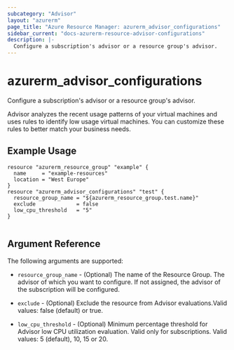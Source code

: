 ```yaml
---
subcategory: "Advisor"
layout: "azurerm"
page_title: "Azure Resource Manager: azurerm_advisor_configurations"
sidebar_current: "docs-azurerm-resource-advisor-configurations"
description: |-
  Configure a subscription's advisor or a resource group's advisor.
---
```


# azurerm_advisor_configurations

Configure a subscription's advisor or a resource group's advisor.

Advisor analyzes the recent usage patterns of your virtual machines and uses rules to identify low usage virtual machines. You can customize these rules to better match your business needs.


## Example Usage

```hcl
resource "azurerm_resource_group" "example" {
  name     = "example-resources"
  location = "West Europe"
}
resource "azurerm_advisor_configurations" "test" {
  resource_group_name = "${azurerm_resource_group.test.name}"
  exclude             = false
  low_cpu_threshold   = "5"
}


```

## Argument Reference

The following arguments are supported:

* `resource_group_name` - (Optional) The name of the Resource Group. The advisor of which you want to configure. If not assigned, the advisor of the subscription will be configured.

* `exclude` - (Optional) Exclude the resource from Advisor evaluations.Valid values: false (default) or true.

* `low_cpu_threshold` - (Optional)  Minimum percentage threshold for Advisor low CPU utilization evaluation. Valid only for subscriptions. Valid values: 5 (default), 10, 15 or 20.

